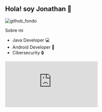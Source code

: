 ## Hola! soy Jonathan 👋


![github_fondo](https://github.com/user-attachments/assets/de14d372-47ed-4d5c-bd11-ecb53bc24200)


Sobre mi 
- Java Developer 💻
- Android Developer 📱
- Cibersecurity 🔒

<!--
**Jonathang/Jonathang** is a ✨ _special_ ✨ repository because its `README.md` (this file) appears on your GitHub profile.

Here are some ideas to get you started:

- 🔭 I’m currently working on ...
- 🌱 I’m currently learning ...
- 👯 I’m looking to collaborate on ...
- 🤔 I’m looking for help with ...
- 💬 Ask me about ...
- 📫 How to reach me: ...
- 😄 Pronouns: ...
- ⚡ Fun fact: ...
-->

<iframe src="https://tryhackme.com/api/v2/badges/public-profile?userPublicId=4591481" style='border:none;'></iframe>
